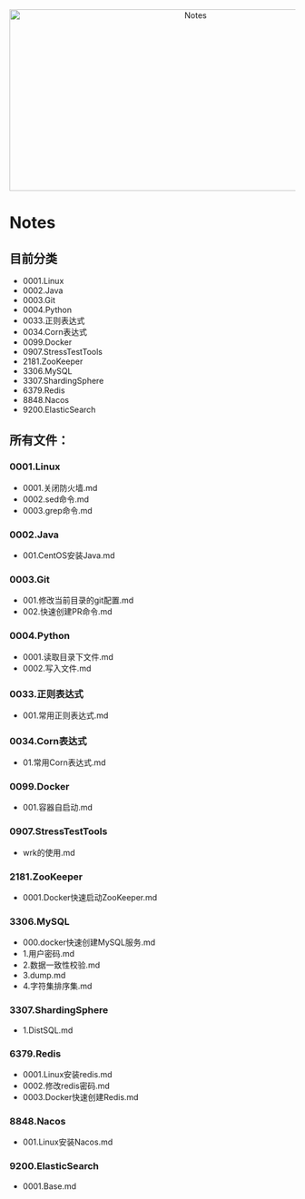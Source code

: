 <div align="center">
<img src="https://socialify.git.ci/VeejaLiu/Notes/image?font=Bitter&forks=1&issues=1&owner=1&pattern=Circuit%20Board&pulls=1&stargazers=1&theme=Dark" alt="Notes" width="640" height="320" />
</div>

# Notes
## 目前分类
- 0001.Linux
- 0002.Java
- 0003.Git
- 0004.Python
- 0033.正则表达式
- 0034.Corn表达式
- 0099.Docker
- 0907.StressTestTools
- 2181.ZooKeeper
- 3306.MySQL
- 3307.ShardingSphere
- 6379.Redis
- 8848.Nacos
- 9200.ElasticSearch


## 所有文件：
### 0001.Linux
- 0001.关闭防火墙.md
- 0002.sed命令.md
- 0003.grep命令.md

### 0002.Java
- 001.CentOS安装Java.md

### 0003.Git
- 001.修改当前目录的git配置.md
- 002.快速创建PR命令.md

### 0004.Python
- 0001.读取目录下文件.md
- 0002.写入文件.md

### 0033.正则表达式
- 001.常用正则表达式.md

### 0034.Corn表达式
- 01.常用Corn表达式.md

### 0099.Docker
- 001.容器自启动.md

### 0907.StressTestTools
- wrk的使用.md

### 2181.ZooKeeper
- 0001.Docker快速启动ZooKeeper.md

### 3306.MySQL
- 000.docker快速创建MySQL服务.md
- 1.用户密码.md
- 2.数据一致性校验.md
- 3.dump.md
- 4.字符集排序集.md

### 3307.ShardingSphere
- 1.DistSQL.md

### 6379.Redis
- 0001.Linux安装redis.md
- 0002.修改redis密码.md
- 0003.Docker快速创建Redis.md

### 8848.Nacos
- 001.Linux安装Nacos.md

### 9200.ElasticSearch
- 0001.Base.md

